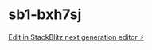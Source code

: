 # sb1-bxh7sj

[Edit in StackBlitz next generation editor ⚡️](https://stackblitz.com/~/github.com/ANIRUDHSINH01/sb1-bxh7sj)